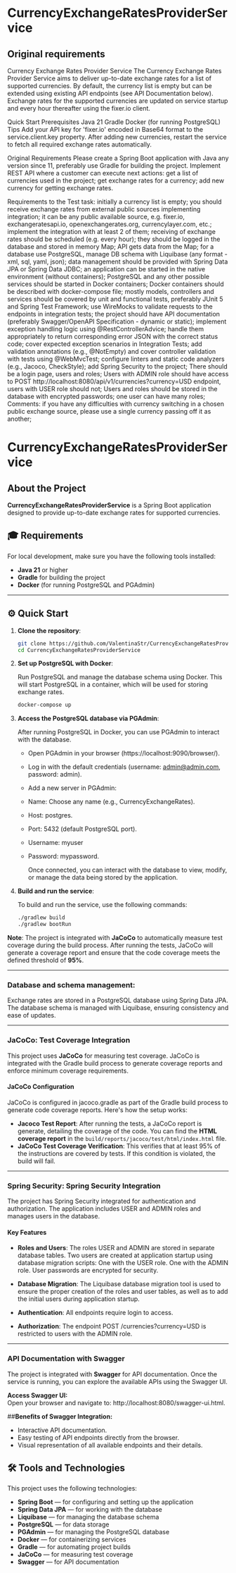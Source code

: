 ﻿# CurrencyExchangeRatesProviderService 


## Original requirements

Currency Exchange Rates Provider Service
The Currency Exchange Rates Provider Service aims to deliver up-to-date exchange rates for a list of supported currencies. By default, the currency list is empty but can be extended using existing API endpoints (see API Documentation below). Exchange rates for the supported currencies are updated on service startup and every hour thereafter using the fixer.io client.
 
Quick Start
Prerequisites
Java 21
Gradle
Docker (for running PostgreSQL)
Tips
Add your API key for 'fixer.io' encoded in Base64 format to the service.client.key property.
After adding new currencies, restart the service to fetch all required exchange rates automatically.
 
Original Requirements
Please create a Spring Boot application with Java any version since 11, preferably use Gradle for building the project. Implement REST API where a customer can execute next actions:
get a list of currencies used in the project;
get exchange rates for a currency;
add new currency for getting exchange rates.

Requirements to the Test task:
initially a currency list is empty; you should receive exchange rates from external public sources implementing integration; it can be any public available source, e.g. fixer.io, exchangeratesapi.io, openexchangerates.org, currencylayer.com, etc.; implement the integration with at least 2 of them;
receiving of exchange rates should be scheduled (e.g. every hour); they should be logged in the database and stored in memory Map; API gets data from the Map;
for a database use PostgreSQL, manage DB schema with Liquibase (any format - xml, sql, yaml, json); data management should be provided with Spring Data JPA or Spring Data JDBC;
an application can be started in the native environment (without containers); PostgreSQL and any other possible services should be started in Docker containers; Docker containers should be described with docker-compose file;
mostly models, controllers and services should be covered by unit and functional tests, preferably JUnit 5 and Spring Test Framework;
use WireMocks to validate requests to the endpoints in integration tests;
the project should have API documentation (preferably Swagger/OpenAPI Specification - dynamic or static);
implement exception handling logic using @RestControllerAdvice; handle them appropriately to return corresponding error JSON with the correct status code; cover expected exception scenarios in Integration Tests;
add validation annotations (e.g., @NotEmpty) and cover controller validation with tests using @WebMvcTest;
configure linters and static code analyzers (e.g., Jacoco, CheckStyle);
add Spring Security to the project; There should be a login page, users and roles; Users with ADMIN role should have access to POST http://localhost:8080/api/v1/currencies?currency=USD endpoint, users with USER role should not; Users and roles should be stored in the database with encrypted passwords; one user can have many roles;
Comments:
if you have any difficulties with currency switching in a chosen public exchange source, please use a single currency passing off it as another; 

# CurrencyExchangeRatesProviderService 

## About the Project
**CurrencyExchangeRatesProviderService** is a Spring Boot application designed to provide up-to-date exchange rates for supported currencies.


## 🎓 Requirements
For local development, make sure you have the following tools installed:
- **Java 21** or higher
- **Gradle** for building the project
- **Docker** (for running PostgreSQL and PGAdmin)

---

## ⚙️ Quick Start

1. **Clone the repository**:

   ```bash
   git clone https://github.com/ValentinaStr/CurrencyExchangeRatesProviderService.git
   cd CurrencyExchangeRatesProviderService

2. **Set up PostgreSQL with Docker**:

   Run PostgreSQL and manage the database schema using Docker. This will start PostgreSQL in a container, which will be used for storing exchange rates.

   ```bash
   docker-compose up

3. **Access the PostgreSQL database via PGAdmin**:

     After running PostgreSQL in Docker, you can use PGAdmin to interact with the database.

   - Open PGAdmin in your browser (https://localhost:9090/browser/). 
   - Log in with the default credentials (username: admin@admin.com, password: admin).
   - Add a new server in PGAdmin:
   - Name: Choose any name (e.g., CurrencyExchangeRates).
   - Host: postgres.
   - Port: 5432 (default PostgreSQL port).
   - Username: myuser
   - Password: mypassword.

     Once connected, you can interact with the database to view, modify, or manage the data being stored by the application.


4. **Build and run the service**:

   To build and run the service, use the following commands:

   ```bash
   ./gradlew build
   ./gradlew bootRun


**Note**: The project is integrated with **JaCoCo** to automatically measure test coverage during the build process. After running the tests, JaCoCo will generate a coverage report and ensure that the code coverage meets the defined threshold of **95%**.

---

### Database and schema management:
Exchange rates are stored in a PostgreSQL database using Spring Data JPA. The database schema is managed with Liquibase, ensuring consistency and ease of updates.

---

### JaCoCo: Test Coverage Integration

This project uses **JaCoCo** for measuring test coverage. JaCoCo is integrated with the Gradle build process to generate coverage reports and enforce minimum coverage requirements.

#### JaCoCo Configuration

JaCoCo is configured in jacoco.gradle as part of the Gradle build process to generate code coverage reports. Here's how the setup works:

- **Jacoco Test Report**: After running the tests, a JaCoCo report is generate, detailing the coverage of the code. You can find the **HTML coverage report** in the `build/reports/jacoco/test/html/index.html` file.
- **JaCoCo Test Coverage Verification**: This verifies that at least 95% of the instructions are covered by tests. If this condition is violated, the build will fail.

---

### Spring Security: Spring Security Integration

The project has Spring Security integrated for authentication and authorization. The application includes USER and ADMIN roles and manages users in the database.

#### Key Features

- **Roles and Users**:
 The roles USER and ADMIN are stored in separate database tables.
 Two users are created at application startup using database migration scripts: One with the USER role. One with the ADMIN role.
 User passwords are encrypted for security.

- **Database Migration**: The Liquibase database migration tool is used to ensure the proper creation of the roles and user tables, as well as to add the initial users during application startup.

- **Authentication**: All endpoints require login to access.

- **Authorization**: The endpoint POST /currencies?currency=USD is restricted to users with the ADMIN role.

---

### API Documentation with Swagger

The project is integrated with **Swagger** for API documentation. Once the service is running, you can explore the available APIs using the Swagger UI.

**Access Swagger UI:**  
Open your browser and navigate to:   http://localhost:8080/swagger-ui.html.

##**Benefits of Swagger Integration:**
- Interactive API documentation.
- Easy testing of API endpoints directly from the browser.
- Visual representation of all available endpoints and their details.

## 🛠️ Tools and Technologies

This project uses the following technologies:
- **Spring Boot** — for configuring and setting up the application
- **Spring Data JPA** — for working with the database
- **Liquibase** — for managing the database schema
- **PostgreSQL** — for data storage
- **PGAdmin** — for managing the PostgreSQL database
- **Docker** — for containerizing services
- **Gradle** — for automating project builds
- **JaCoCo** — for measuring test coverage
- **Swagger** — for API documentation

